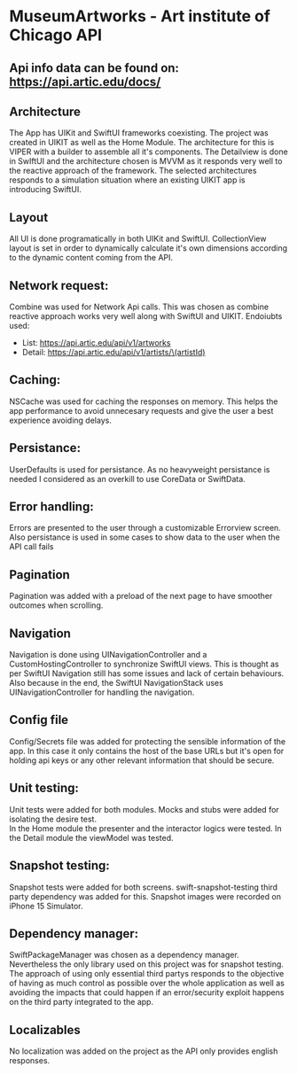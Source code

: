 # MuseumArtworks - Art institute of Chicago API

## Api info data can be found on: https://api.artic.edu/docs/

## Architecture
The App has UIKit and SwiftUI frameworks coexisting.
The project was created in UIKIT as well as the Home Module. The architecture for this is VIPER with a builder to assemble all it's components.
The Detailview is done in SwIftUI and the architecture chosen is MVVM as it responds very well to the reactive approach of the framework.
The selected architectures responds to a simulation situation where an existing UIKIT app is introducing SwiftUI.

## Layout
All UI is done programatically in both UIKit and SwiftUI. CollectionView layout is set in order to dynamically calculate it's own dimensions according to the dynamic content coming from the API. 

## Network request:
Combine was used for Network Api calls. This was chosen as combine reactive approach works very well along with SwiftUI and UIKIT.
Endoiubts used:
- List: https://api.artic.edu/api/v1/artworks
- Detail: https://api.artic.edu/api/v1/artists/\(artistId)

## Caching:
NSCache was used for caching the responses on memory. This helps the app performance to avoid unnecesary requests and give the user a best experience avoiding delays.
 

## Persistance:
UserDefaults is used for persistance. As no heavyweight persistance is needed I considered as an overkill to use CoreData or SwiftData.

## Error handling:
Errors are presented to the user through a customizable Errorview screen. Also persistance is used in some cases to show data to the user when the API call fails

## Pagination
Pagination was added with a preload of the next page to have smoother outcomes when scrolling.  

## Navigation
Navigation is done using UINavigationController and a CustomHostingController to synchronize SwiftUI views.
This is thought as per SwiftUI Navigation still has some issues and lack of certain behaviours. Also because in the end, the SwiftUI NavigationStack uses UINavigationController for handling the navigation.

## Config file
Config/Secrets file was added for protecting the sensible information of the app. In this case it only contains the host of the base URLs but it's open for holding api keys or any other relevant information that should be secure.

## Unit testing:
Unit tests were added for both modules. Mocks and stubs were added for isolating the desire test.  
In the Home module the presenter and the interactor logics were tested. 
In the Detail module the viewModel was tested.

## Snapshot testing:
Snapshot tests were added for both screens. swift-snapshot-testing third party dependency was added for this. Snapshot images were recorded on iPhone 15 Simulator. 

## Dependency manager:
SwiftPackageManager was chosen as a dependency manager. Nevertheless the only library used on this project was for snapshot testing. 
The approach of using only essential third partys responds to the objective of having as much control as possible over the whole application as well as avoiding the impacts that could happen if an error/security exploit happens on the third party integrated to the app. 

## Localizables
No localization was added on the project as the API only provides english responses.
